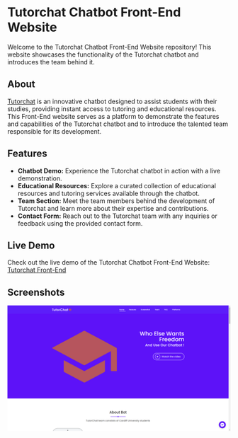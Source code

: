 # Tutorchat Chatbot Front-End Website

Welcome to the Tutorchat Chatbot Front-End Website repository! This website showcases the functionality of the Tutorchat chatbot and introduces the team behind it.

## About

[Tutorchat](https://tutorchat.ahmedbazina.com/) is an innovative chatbot designed to assist students with their studies, providing instant access to tutoring and educational resources. This Front-End website serves as a platform to demonstrate the features and capabilities of the Tutorchat chatbot and to introduce the talented team responsible for its development.

## Features

- **Chatbot Demo:** Experience the Tutorchat chatbot in action with a live demonstration.
- **Educational Resources:** Explore a curated collection of educational resources and tutoring services available through the chatbot.
- **Team Section:** Meet the team members behind the development of Tutorchat and learn more about their expertise and contributions.
- **Contact Form:** Reach out to the Tutorchat team with any inquiries or feedback using the provided contact form.

## Live Demo

Check out the live demo of the Tutorchat Chatbot Front-End Website: [Tutorchat Front-End](https://tutorchat.ahmedbazina.com/)

## Screenshots

![Screenshot](https://github.com/ahmedbazina/Portfolio/raw/main/assets/projects/project-5.png)
